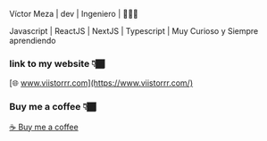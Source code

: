  Víctor Meza | dev | Ingeniero | 👨🏾‍💻

 Javascript | ReactJS | NextJS | Typescript | Muy Curioso y Siempre aprendiendo

### link to my website 👇🏾

[🌐 www.viistorrr.com](https://www.viistorrr.com/)

### Buy me a coffee 👇🏾

[☕ Buy me a coffee](https://www.buymeacoffee.com/viistorrr)
